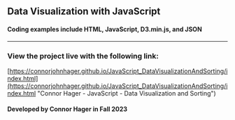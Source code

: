 ## Data Visualization with JavaScript
#### Coding examples include HTML, JavaScript, D3.min.js, and JSON
---
### View the project live with the following link:
[https://connorjohnhager.github.io/JavaScript_DataVisualizationAndSorting/index.html](https://connorjohnhager.github.io/JavaScript_DataVisualizationAndSorting/index.html "Connor Hager - JavaScript - Data Visualization and Sorting")

#### Developed by Connor Hager in Fall 2023